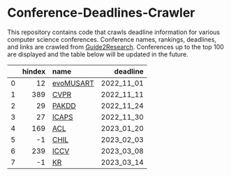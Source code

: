 # Conference-Deadlines-Crawler 

 This repository contains code that crawls deadline information for various computer science conferences. Conference names, rankings, deadlines, and links are crawled from [Guide2Research](https://www.guide2research.com/topconf/machine-learning). Conferences up to the top 100 are displayed and the table below will be updated in the future.

|    |   hindex | name                                                 |   deadline |
|---:|---------:|:-----------------------------------------------------|-----------:|
|  0 |       12 | [evoMUSART](https://www.evostar.org/2023/evomusart/) | 2022_11_01 |
|  1 |      389 | [CVPR](http://cvpr2023.thecvf.com/)                  | 2022_11_11 |
|  2 |       29 | [PAKDD](https://pakdd2023.org)                       | 2022_11_24 |
|  3 |       27 | [ICAPS](https://icaps23.icaps-conference.org/)       | 2022_11_30 |
|  4 |      169 | [ACL](https://2023.aclweb.org/)                      | 2023_01_20 |
|  5 |       -1 | [CHIL](https://www.chilconference.org/)              | 2023_02_03 |
|  6 |      239 | [ICCV](http://iccv2023.thecvf.com/)                  | 2023_03_08 |
|  7 |       -1 | [KR](https://kr.org/KR2023/)                         | 2023_03_14 |
